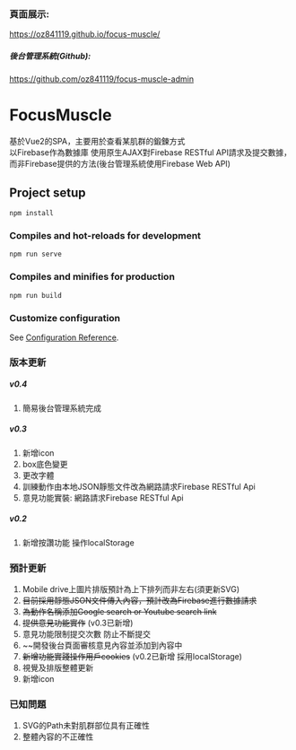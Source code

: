 ### 頁面展示: 
<https://oz841119.github.io/focus-muscle/>  

##### 後台管理系統(Github): 
<https://github.com/oz841119/focus-muscle-admin>


# FocusMuscle
基於Vue2的SPA，主要用於查看某肌群的鍛鍊方式  
以Firebase作為數據庫
使用原生AJAX對Firebase RESTful API請求及提交數據，而非Firebase提供的方法(後台管理系統使用Firebase Web API)

## Project setup
```
npm install
```

### Compiles and hot-reloads for development
```
npm run serve
```

### Compiles and minifies for production
```
npm run build
```

### Customize configuration
See [Configuration Reference](https://cli.vuejs.org/config/).




### 版本更新
##### v0.4
1. 簡易後台管理系統完成

##### v0.3
1. 新增icon
2. box底色變更
3. 更改字體
4. 訓練動作由本地JSON靜態文件改為網路請求Firebase RESTful Api
5. 意見功能實裝: 網路請求Firebase RESTful Api

##### v0.2
1. 新增按讚功能 操作localStorage

### 預計更新
1. Mobile drive上圖片排版預計為上下排列而非左右(須更新SVG)
2. ~~目前採用靜態JSON文件傳入內容，預計改為Firebase進行數據請求~~
3. ~~為動作名稱添加Google search or Youtube search link~~
4. ~~提供意見功能實作~~ (v0.3已新增)
4. 意見功能限制提交次數 防止不斷提交
5. ~~開發後台頁面審核意見內容並添加到內容中
6. ~~新增功能實踐操作用戶cookies~~ (v0.2已新增 採用localStorage)
7. 視覺及排版整體更新
8. 新增icon

### 已知問題
1. SVG的Path未對肌群部位具有正確性
2. 整體內容的不正確性
